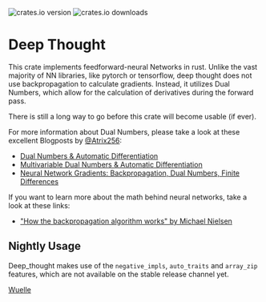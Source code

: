 <!--
Unfortunately, GitHub refuses to allow user mentions within READMEs. https://github.com/github/markup/issues/209
Thanks to a custom workflow, its still possible
-->
![crates.io version](https://flat.badgen.net/crates/v/deep_thought)
![crates.io downloads](https://flat.badgen.net/crates/d/deep_thought)

# Deep Thought
This crate implements feedforward-neural Networks in rust.
Unlike the vast majority of NN libraries, like pytorch or tensorflow, deep thought does not use backpropagation to calculate gradients.
Instead, it utilizes Dual Numbers, which allow for the calculation of derivatives during the forward pass.

There is still a long way to go before this crate will become usable (if ever). 

For more information about Dual Numbers, please take a look at these excellent Blogposts by <a class="user-mention" data-hovercard-type="user" data-hovercard-url="/users/Atrix256/hovercard" href="/Atrix256">@Atrix256</a>:
* [Dual Numbers & Automatic Differentiation](https://blog.demofox.org/2014/12/30/dual-numbers-automatic-differentiation/)
* [Multivariable Dual Numbers & Automatic Differentiation](https://blog.demofox.org/2017/02/20/multivariable-dual-numbers-automatic-differentiation/)
* [Neural Network Gradients: Backpropagation, Dual Numbers, Finite Differences](https://blog.demofox.org/2017/03/13/neural-network-gradients-backpropagation-dual-numbers-finite-differences/)

If you want to learn more about the math behind neural networks, take a look at these links:
* ["How the backpropagation algorithm works" by Michael Nielsen](http://neuralnetworksanddeeplearning.com/chap2.html)

## Nightly Usage
Deep_thought makes use of the `negative_impls`, `auto_traits` and `array_zip` features, which are not available on the stable release channel yet.

<a class="user-mention" data-hovercard-type="user" href="/Wuelle" data-hovercard-url="/users/Wuelle/hovercard">Wuelle</a>
